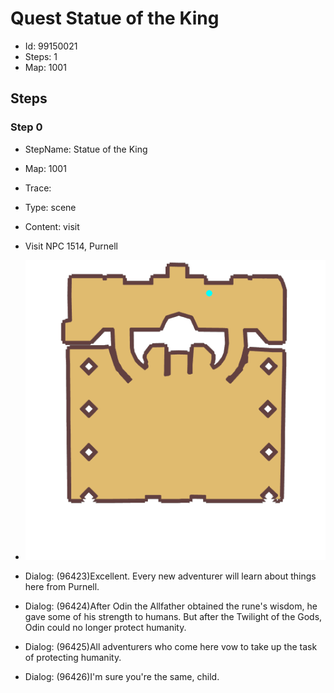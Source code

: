 # Quest Statue of the King

- Id: 99150021
- Steps: 1
- Map: 1001

## Steps

### Step 0
- StepName:  Statue of the King
- Map:  1001
- Trace:  
- Type:  scene
- Content:  visit
- Visit NPC 1514, Purnell

- ![images/99150021_0.png](images/99150021_0.png)
- Dialog: (96423)Excellent. Every new adventurer will learn about things here from Purnell.
- Dialog: (96424)After Odin the Allfather obtained the rune's wisdom, he gave some of his strength to humans. But after the Twilight of the Gods, Odin could no longer protect humanity.
- Dialog: (96425)All adventurers who come here vow to take up the task of protecting humanity. 
- Dialog: (96426)I'm sure you're the same, child. 


